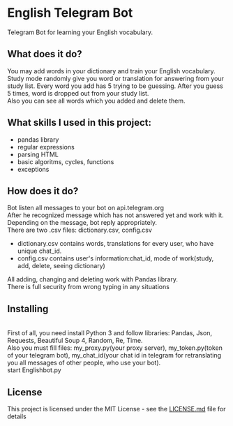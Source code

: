 # English Telegram Bot

Telegram Bot for learning your English vocabulary.

## What does it do?

You may add words in your dictionary and train your English vocabulary. Study mode randomly give you word or translation for answering from your study list. Every word you add has 5 trying to be guessing. After you guess 5 times, word is dropped out from your study list.
<br>Also you can see all words which you added and delete them.

## What skills I used in this project:

* pandas library
* regular expressions
* parsing HTML
* basic algoritms, cycles, functions
* exceptions 

## How does it do?

Bot listen all messages to your bot on api.telegram.org
<br>After he recognized message which has not answered yet and work with it.
<br>Depending on the message, bot reply appropriately.
<br>There are two .csv files: dictionary.csv, config.csv

* dictionary.csv contains words, translations for every user, who have unique chat_id.
* config.csv contains user's information:chat_id, mode of work(study, add, delete, seeing dictionary)

All adding, changing and deleting work with Pandas library.
<br>There is full security from wrong typing in any situations

## Installing

<br>First of all, you need install Python 3 and follow libraries: Pandas, Json, Requests, Beautiful Soup 4, Random, Re, Time.
<br>Also you must fill files: my_proxy.py(your proxy server), my_token.py(token of your telegram bot), my_chat_id(your chat id  in telegram for retranslating you all messages of other people, who use your bot).
<br>start Englishbot.py

## License

This project is licensed under the MIT License - see the [LICENSE.md](LICENSE.md) file for details
